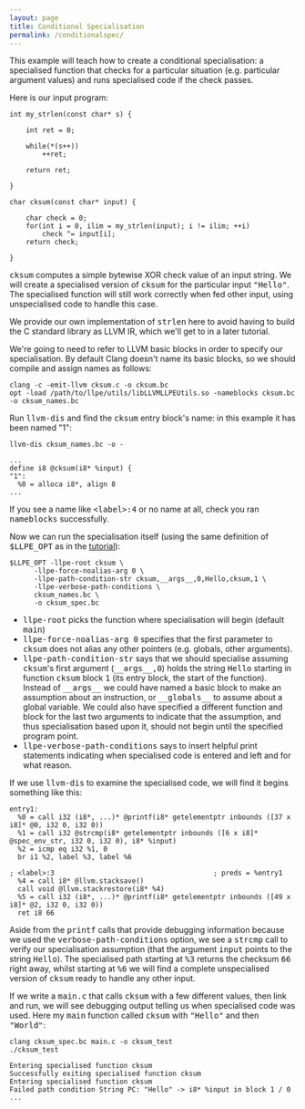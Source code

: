 ```yaml
---
layout: page
title: Conditional Specialisation
permalink: /conditionalspec/
---
```


This example will teach how to create a conditional specialisation: a specialised function that checks for a particular situation (e.g. particular argument values) and runs specialised code if the check passes.

Here is our input program:

```
int my_strlen(const char* s) {

    int ret = 0;
    
    while(*(s++))
        ++ret;
    
    return ret;

}

char cksum(const char* input) {

    char check = 0;
    for(int i = 0, ilim = my_strlen(input); i != ilim; ++i)
        check ^= input[i];
    return check;

}
```

<tt>cksum</tt> computes a simple bytewise XOR check value of an input string. We will create a specialised version of <tt>cksum</tt> for the particular input <tt>"Hello"</tt>. The specialised function will still work correctly when fed other input, using unspecialised code to handle this case.

We provide our own implementation of <tt>strlen</tt> here to avoid having to build the C standard library as LLVM IR, which we'll get to in a later tutorial.

We're going to need to refer to LLVM basic blocks in order to specify our specialisation. By default Clang doesn't name its basic blocks, so we should compile and assign names as follows:

```
clang -c -emit-llvm cksum.c -o cksum.bc
opt -load /path/to/llpe/utils/libLLVMLLPEUtils.so -nameblocks cksum.bc -o cksum_names.bc
```

Run <tt>llvm-dis</tt> and find the <tt>cksum</tt> entry block's name: in this example it has been named "1":

```
llvm-dis cksum_names.bc -o -

...
define i8 @cksum(i8* %input) {
"1":
  %0 = alloca i8*, align 8
...
```

If you see a name like <tt>&lt;label&gt;:4</tt> or no name at all, check you ran <tt>nameblocks</tt> successfully.

Now we can run the specialisation itself (using the same definition of <tt>$LLPE_OPT</tt> as in the [tutorial](/tutorial/)):

```
$LLPE_OPT -llpe-root cksum \
	  -llpe-force-noalias-arg 0 \
	  -llpe-path-condition-str cksum,__args__,0,Hello,cksum,1 \
	  -llpe-verbose-path-conditions \
	  cksum_names.bc \
	  -o cksum_spec.bc
```

* <tt>llpe-root</tt> picks the function where specialisation will begin (default <tt>main</tt>)
* <tt>llpe-force-noalias-arg 0</tt> specifies that the first parameter to <tt>cksum</tt> does not alias any other pointers (e.g. globals, other arguments).
* <tt>llpe-path-condition-str</tt> says that we should specialise assuming <tt>cksum</tt>'s first argument (<tt>\_\_args\_\_,0</tt>) holds the string <tt>Hello</tt> starting in function <tt>cksum</tt> block <tt>1</tt> (its entry block, the start of the function). Instead of <tt>\_\_args\_\_</tt> we could have named a basic block to make an assumption about an instruction, or <tt>\_\_globals\_\_</tt> to assume about a global variable. We could also have specified a different function and block for the last two arguments to indicate that the assumption, and thus specialisation based upon it, should not begin until the specified program point.
* <tt>llpe-verbose-path-conditions</tt> says to insert helpful print statements indicating when specialised code is entered and left and for what reason.

If we use <tt>llvm-dis</tt> to examine the specialised code, we will find it begins something like this:

```
entry1:
  %0 = call i32 (i8*, ...)* @printf(i8* getelementptr inbounds ([37 x i8]* @0, i32 0, i32 0))
  %1 = call i32 @strcmp(i8* getelementptr inbounds ([6 x i8]* @spec_env_str, i32 0, i32 0), i8* %input)
  %2 = icmp eq i32 %1, 0
  br i1 %2, label %3, label %6

; <label>:3                                       ; preds = %entry1
  %4 = call i8* @llvm.stacksave()
  call void @llvm.stackrestore(i8* %4)
  %5 = call i32 (i8*, ...)* @printf(i8* getelementptr inbounds ([49 x i8]* @2, i32 0, i32 0))
  ret i8 66
```

Aside from the <tt>printf</tt> calls that provide debugging information because we used the <tt>verbose-path-conditions</tt> option, we see a <tt>strcmp</tt> call to verify our specialisation assumption (that the argument <tt>input</tt> points to the string <tt>Hello</tt>). The specialised path starting at <tt>%3</tt> returns the checksum <tt>66</tt> right away, whilst starting at <tt>%6</tt> we will find a complete unspecialised version of <tt>cksum</tt> ready to handle any other input.

If we write a <tt>main.c</tt> that calls <tt>cksum</tt> with a few different values, then link and run, we will see debugging output telling us when specialised code was used. Here my <tt>main</tt> function called <tt>cksum</tt> with <tt>"Hello"</tt> and then <tt>"World"</tt>:

```
clang cksum_spec.bc main.c -o cksum_test
./cksum_test

Entering specialised function cksum
Successfully exiting specialised function cksum
Entering specialised function cksum
Failed path condition String PC: "Hello" -> i8* %input in block 1 / 0
...
```

